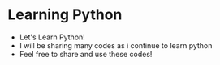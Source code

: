 # Learning Python
- Let's Learn Python!
- I will be sharing  many codes as i continue to learn python
- Feel free to share and use these codes!


